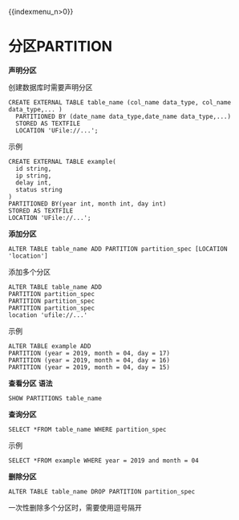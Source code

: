 {{indexmenu_n>0}}

# 分区PARTITION

**声明分区**

创建数据库时需要声明分区

    CREATE EXTERNAL TABLE table_name (col_name data_type, col_name data_type,... )
      PARTITIONED BY (date_name data_type,date_name data_type,...)
      STORED AS TEXTFILE
      LOCATION 'UFile://...';

示例

    CREATE EXTERNAL TABLE example(
      id string, 
      ip string, 
      delay int, 
      status string
    )
    PARTITIONED BY(year int, month int, day int)
    STORED AS TEXTFILE
    LOCATION 'UFile://...';

**添加分区**

    ALTER TABLE table_name ADD PARTITION partition_spec [LOCATION 'location']

添加多个分区

    ALTER TABLE table_name ADD 
    PARTITION partition_spec
    PARTITION partition_spec
    PARTITION partition_spec
    location 'ufile://...'

示例

    ALTER TABLE example ADD
    PARTITION (year = 2019, month = 04, day = 17)
    PARTITION (year = 2019, month = 04, day = 16)
    PARTITION (year = 2019, month = 04, day = 15)

**查看分区** **语法**

    SHOW PARTITIONS table_name

**查询分区**

    SELECT *FROM table_name WHERE partition_spec

示例

    SELECT *FROM example WHERE year = 2019 and month = 04

**删除分区**

    ALTER TABLE table_name DROP PARTITION partition_spec

一次性删除多个分区时，需要使用逗号隔开
